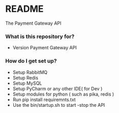 # README #

The Payment Gateway API

### What is this repository for? ###

* Version Payment Gateway API

### How do I get set up? ###

* Setup RabbitMQ
* Setup Redis
* Setup MySQL
* Setup PyCharm or any other IDE( for Dev )
* Setup modules for python ( such as pika, redis )
* Run pip install requiremnts.txt
* Use the bin/startup.sh to start -stop the API 
